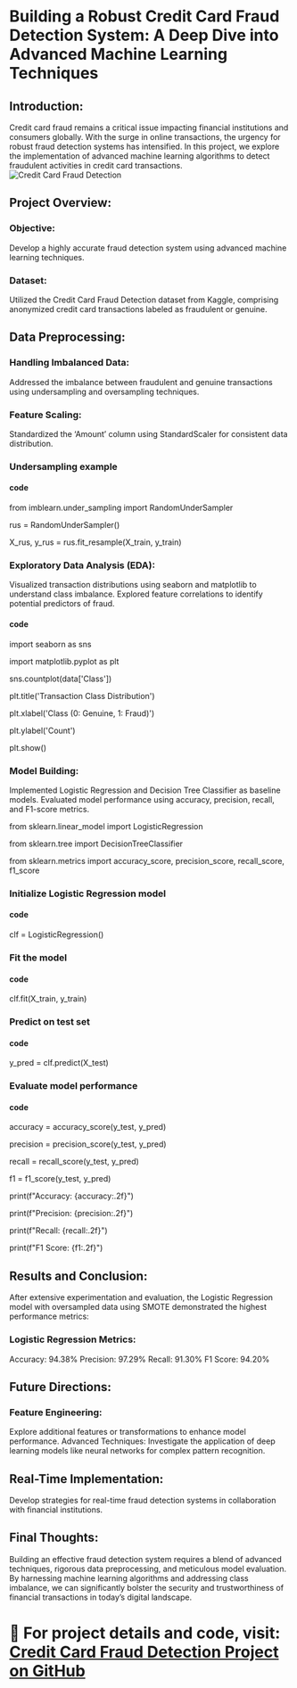 
# Building a Robust Credit Card Fraud Detection System: A Deep Dive into Advanced Machine Learning Techniques

## Introduction:
Credit card fraud remains a critical issue impacting financial institutions and consumers globally. With the surge in online transactions, the urgency for robust fraud detection systems has intensified. In this project, we explore the implementation of advanced machine learning algorithms to detect fraudulent activities in credit card transactions.
                             ![Credit Card Fraud Detection](file:///C:/Users/123/Downloads/fraud-detection-using-machine-ml.web)

## Project Overview:

### Objective: 
Develop a highly accurate fraud detection system using advanced machine learning techniques.

### Dataset:
Utilized the Credit Card Fraud Detection dataset from Kaggle, comprising anonymized credit card transactions labeled as fraudulent or genuine.

## Data Preprocessing:

### Handling Imbalanced Data:

Addressed the imbalance between fraudulent and genuine transactions using undersampling and oversampling techniques.

### Feature Scaling:

Standardized the ‘Amount’ column using StandardScaler for consistent data distribution.

### Undersampling example
#### code
from imblearn.under_sampling import RandomUnderSampler

rus = RandomUnderSampler()

X_rus, y_rus = rus.fit_resample(X_train, y_train)

### Exploratory Data Analysis (EDA):

Visualized transaction distributions using seaborn and matplotlib to understand class imbalance. Explored feature correlations to identify potential predictors of fraud.

#### code
import seaborn as sns

import matplotlib.pyplot as plt

sns.countplot(data['Class'])

plt.title('Transaction Class Distribution')

plt.xlabel('Class (0: Genuine, 1: Fraud)')

plt.ylabel('Count')

plt.show()

### Model Building:

Implemented Logistic Regression and Decision Tree Classifier as baseline models. Evaluated model performance using accuracy, precision, recall, and F1-score metrics.

from sklearn.linear_model import LogisticRegression

from sklearn.tree import DecisionTreeClassifier

from sklearn.metrics import accuracy_score, precision_score, recall_score, f1_score

### Initialize Logistic Regression model
#### code
clf = LogisticRegression()

### Fit the model
#### code
clf.fit(X_train, y_train)

### Predict on test set
#### code
y_pred = clf.predict(X_test)

### Evaluate model performance
#### code
accuracy = accuracy_score(y_test, y_pred)

precision = precision_score(y_test, y_pred)

recall = recall_score(y_test, y_pred)

f1 = f1_score(y_test, y_pred)

print(f"Accuracy: {accuracy:.2f}")

print(f"Precision: {precision:.2f}")

print(f"Recall: {recall:.2f}")

print(f"F1 Score: {f1:.2f}")


## Results and Conclusion:

After extensive experimentation and evaluation, the Logistic Regression model with oversampled data using SMOTE demonstrated the highest performance metrics:

### Logistic Regression Metrics:
Accuracy: 94.38%
Precision: 97.29%
Recall: 91.30%
F1 Score: 94.20%

## Future Directions:

### Feature Engineering:

Explore additional features or transformations to enhance model performance.
Advanced Techniques: Investigate the application of deep learning models like neural networks for complex pattern recognition.

## Real-Time Implementation:

Develop strategies for real-time fraud detection systems in collaboration with financial institutions.

## Final Thoughts:

Building an effective fraud detection system requires a blend of advanced techniques, rigorous data preprocessing, and meticulous model evaluation. By harnessing machine learning algorithms and addressing class imbalance, we can significantly bolster the security and trustworthiness of financial transactions in today’s digital landscape.

# 🔗 For project details and code, visit: [Credit Card Fraud Detection Project on GitHub](https://github.com/NimraAslamkhan/Credit-Card-Fraud-Detection)









